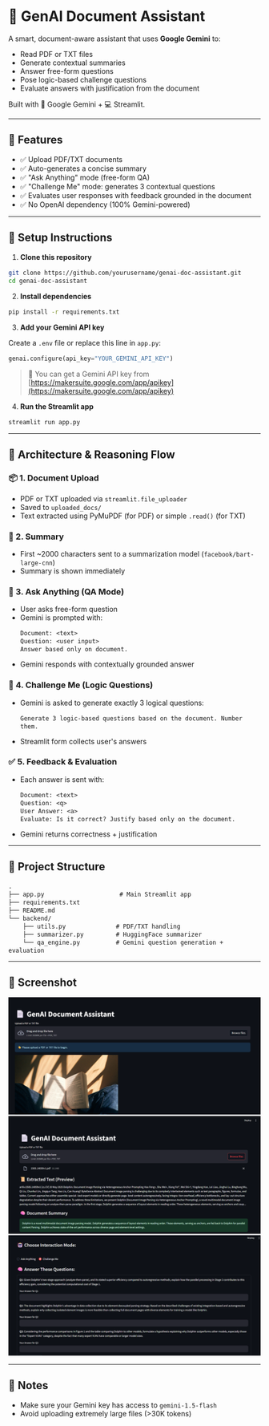 # 📄 GenAI Document Assistant

A smart, document-aware assistant that uses **Google Gemini** to:

- Read PDF or TXT files  
- Generate contextual summaries  
- Answer free-form questions  
- Pose logic-based challenge questions  
- Evaluate answers with justification from the document  

Built with 🧠 Google Gemini + 💻 Streamlit.

---

## 🚀 Features

- ✅ Upload PDF/TXT documents  
- ✅ Auto-generates a concise summary  
- ✅ "Ask Anything" mode (free-form QA)  
- ✅ "Challenge Me" mode: generates 3 contextual questions  
- ✅ Evaluates user responses with feedback grounded in the document  
- ✅ No OpenAI dependency (100% Gemini-powered)

---

## 🧰 Setup Instructions

1. **Clone this repository**
```bash
git clone https://github.com/yourusername/genai-doc-assistant.git
cd genai-doc-assistant
```

2. **Install dependencies**
```bash
pip install -r requirements.txt
```

3. **Add your Gemini API key**

Create a `.env` file or replace this line in `app.py`:

```python
genai.configure(api_key="YOUR_GEMINI_API_KEY")
```

> 🔐 You can get a Gemini API key from [https://makersuite.google.com/app/apikey](https://makersuite.google.com/app/apikey)

4. **Run the Streamlit app**

```bash
streamlit run app.py
```

---

## 🧠 Architecture & Reasoning Flow

### 📦 1. Document Upload
- PDF or TXT uploaded via `streamlit.file_uploader`
- Saved to `uploaded_docs/`
- Text extracted using PyMuPDF (for PDF) or simple `.read()` (for TXT)

### 🧠 2. Summary
- First ~2000 characters sent to a summarization model (`facebook/bart-large-cnn`)  
- Summary is shown immediately

### 💬 3. Ask Anything (QA Mode)
- User asks free-form question
- Gemini is prompted with:
  ```
  Document: <text>
  Question: <user input>
  Answer based only on document.
  ```
- Gemini responds with contextually grounded answer

### 🎯 4. Challenge Me (Logic Questions)
- Gemini is asked to generate exactly 3 logical questions:
  ```
  Generate 3 logic-based questions based on the document. Number them.
  ```
- Streamlit form collects user's answers

### ✅ 5. Feedback & Evaluation
- Each answer is sent with:
  ```
  Document: <text>
  Question: <q>
  User Answer: <a>
  Evaluate: Is it correct? Justify based only on the document.
  ```
- Gemini returns correctness + justification

---

## 📁 Project Structure

```
.
├── app.py                     # Main Streamlit app
├── requirements.txt
├── README.md
└── backend/
    ├── utils.py              # PDF/TXT handling
    ├── summarizer.py         # HuggingFace summarizer
    └── qa_engine.py          # Gemini question generation + evaluation
```

---

## 📸 Screenshot

![alt text](https://github.com/Dyno098/GenAI-Document-Assistant/blob/master/Screenshot%202025-06-21%20170809.png)
![alt text](https://github.com/Dyno098/GenAI-Document-Assistant/blob/master/Screenshot%202025-06-21%20101755.png)
![alt text](https://github.com/Dyno098/GenAI-Document-Assistant/blob/master/Screenshot%202025-06-21%20101822.png)

---

## 📌 Notes

- Make sure your Gemini key has access to `gemini-1.5-flash`
- Avoid uploading extremely large files (>30K tokens)
